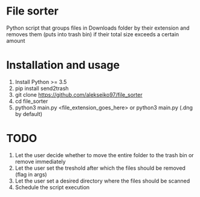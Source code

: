 # File sorter
Python script that groups files in Downloads folder by their extension and removes them (puts into trash bin) if their total size exceeds a certain amount

# Installation and usage
1. Install Python >= 3.5
2. pip install send2trash
3. git clone https://github.com/alekseiko97/file_sorter
4. cd file_sorter
5. python3 main.py <file_extension_goes_here> or python3 main.py (.dng by default)

# TODO
1. Let the user decide whether to move the entire folder to the trash bin or remove immediately
2. Let the user set the treshold after which the files should be removed (flag in args)
3. Let the user set a desired directory where the files should be scanned
4. Schedule the script execution
